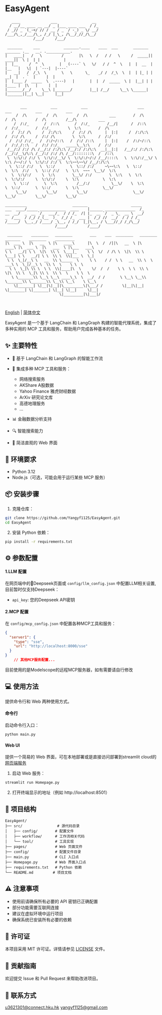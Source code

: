 # EasyAgent
   
```ascii
   ____              ___                __ 
  / __/__ ____ __ __/ _ |___ ____ ___  / /_
 / _// _ `(_-</ // / __ / _ `/ -_) _ \/ __/
/___/\_,_/___/\_, /_/ |_\_, /\__/_//_/\__/ 
             /___/     /___/               
```

```ascii
 _______     ___           _______.____    ____  ___       _______  _______ .__   __. .___________.
|   ____|   /   \         /       |\   \  /   / /   \     /  _____||   ____||  \ |  | |           |
|  |__     /  ^  \       |   (----` \   \/   / /  ^  \   |  |  __  |  |__   |   \|  | `---|  |----`
|   __|   /  /_\  \       \   \      \_    _/ /  /_\  \  |  | |_ | |   __|  |  . `  |     |  |     
|  |____ /  _____  \  .----)   |       |  |  /  _____  \ |  |__| | |  |____ |  |\   |     |  |     
|_______/__/     \__\ |_______/        |__| /__/     \__\ \______| |_______||__| \__|     |__|     
           
```

```ascii
       ___           ___           ___                       ___           ___           ___           ___                 
     /  /\         /  /\         /  /\          ___        /  /\         /  /\         /  /\         /__/\          ___   
    /  /:/_       /  /::\       /  /:/_        /__/|      /  /::\       /  /:/_       /  /:/_        \  \:\        /  /\  
   /  /:/ /\     /  /:/\:\     /  /:/ /\      |  |:|     /  /:/\:\     /  /:/ /\     /  /:/ /\        \  \:\      /  /:/  
  /  /:/ /:/_   /  /:/~/::\   /  /:/ /::\     |  |:|    /  /:/~/::\   /  /:/_/::\   /  /:/ /:/_   _____\__\:\    /  /:/   
 /__/:/ /:/ /\ /__/:/ /:/\:\ /__/:/ /:/\:\  __|__|:|   /__/:/ /:/\:\ /__/:/__\/\:\ /__/:/ /:/ /\ /__/::::::::\  /  /::\   
 \  \:\/:/ /:/ \  \:\/:/__\/ \  \:\/:/~/:/ /__/::::\   \  \:\/:/__\/ \  \:\ /~~/:/ \  \:\/:/ /:/ \  \:\~~\~~\/ /__/:/\:\  
  \  \::/ /:/   \  \::/       \  \::/ /:/     ~\~~\:\   \  \::/       \  \:\  /:/   \  \::/ /:/   \  \:\  ~~~  \__\/  \:\ 
   \  \:\/:/     \  \:\        \__\/ /:/        \  \:\   \  \:\        \  \:\/:/     \  \:\/:/     \  \:\           \  \:\
    \  \::/       \  \:\         /__/:/          \__\/    \  \:\        \  \::/       \  \::/       \  \:\           \__\/
     \__\/         \__\/         \__\/                     \__\/         \__\/         \__\/         \__\/                               
```

```ascii
__________                     _______                    _____ 
___  ____/_____ ____________  ____    |______ ______________  /_
__  __/  _  __ `/_  ___/_  / / /_  /| |_  __ `/  _ \_  __ \  __/
_  /___  / /_/ /_(__  )_  /_/ /_  ___ |  /_/ //  __/  / / / /_  
/_____/  \__,_/ /____/ _\__, / /_/  |_|\__, / \___//_/ /_/\__/  
                       /____/         /____/                    
```

```ascii
 _______    ________   ________        ___    ___  ________   ________   _______    ________    _________   
|\  ___ \  |\   __  \ |\   ____\      |\  \  /  /||\   __  \ |\   ____\ |\  ___ \  |\   ___  \ |\___   ___\ 
\ \   __/| \ \  \|\  \\ \  \___|_     \ \  \/  / /\ \  \|\  \\ \  \___| \ \   __/| \ \  \\ \  \\|___ \  \_| 
 \ \  \_|/__\ \   __  \\ \_____  \     \ \    / /  \ \   __  \\ \  \  ___\ \  \_|/__\ \  \\ \  \    \ \  \  
  \ \  \_|\ \\ \  \ \  \\|____|\  \     \/  /  /    \ \  \ \  \\ \  \|\  \\ \  \_|\ \\ \  \\ \  \    \ \  \ 
   \ \_______\\ \__\ \__\ ____\_\  \  __/  / /       \ \__\ \__\\ \_______\\ \_______\\ \__\\ \__\    \ \__\
    \|_______| \|__|\|__||\_________\|\___/ /         \|__|\|__| \|_______| \|_______| \|__| \|__|     \|__|
                         \|_________|\|___|/                                                                
                                                                                                            
                                                                                                            
```
[English](README.md) | [简体中文](README_ZH.md)

EasyAgent 是一个基于 LangChain 和 LangGraph 构建的智能代理系统，集成了多种实用的 MCP 工具和服务，帮助用户完成各种基本的任务。

## ✨ 主要特性

- 🤖 基于 LangChain 和 LangGraph 的智能工作流
- 🔧 集成多种 MCP 工具和服务：
  - 网络搜索服务
  - AKShare A股数据
  - Yahoo Finance 雅虎财经数据
  - ArXiv 研究论文库
  - 高德地理服务
  - ...

- 📊 金融数据分析支持
- 🔍 智能搜索能力
- 🎨 简洁直观的 Web 界面

## 🚀 环境要求

- Python 3.12
- Node.js（可选，可能会用于运行某些 MCP 服务）

## 📦 安装步骤

1. 克隆仓库：
```bash
git clone https://github.com/Yangyf1125/EasyAgent.git
cd EasyAgent
```

2. 安装 Python 依赖：
```bash
pip install -r requirements.txt
```
## ⚙️ 参数配置

#### 1.LLM 配置
在网页端中的🐋Deepseek页面或 `config/llm_config.json` 中配置LLM相关设置,目前暂时仅支持Deepseek：
  - `api_key`: 您的Deepseek API密钥

#### 2.MCP 配置
在 `config/mcp_config.json` 中配置各种MCP工具和服务：
```json
{
  "server1": {
    "type": "sse",
    "url": "http://localhost:8000/sse"
  }
}
    // 其他MCP服务配置...
```
目前使用的是Modelscope的远程MCP服务器，如有需要请自行修改

## 💻 使用方法
提供命令行和 Web 两种使用方式。
#### 命令行

启动命令行入口：
```bash
python main.py
```



#### Web UI
提供一个简易的 Web 界面，可在本地部署或是直接访问部署到streamlit cloud的[网页端服务](https://easyagentyyf.streamlit.app)

1. 启动 Web 服务：
```bash
streamlit run Homepage.py
```

2. 打开终端显示的地址（例如 http://localhost:8501）


## 📁 项目结构

```
EasyAgent/
├── src/                # 源代码目录
│   ├── config/        # 配置文件
│   ├── workflow/      # 工作流相关代码
│   └── tool/          # 工具实现
├── pages/             # Web 页面文件
├── config/            # 配置文件目录
├── main.py            # CLI 入口点
├── Homepage.py        # Web 界面入口点
├── requirements.txt   # Python 依赖
└── README.md         # 项目文档
```

## ⚠️ 注意事项

- 使用前请确保所有必要的 API 密钥已正确配置
- 部分功能需要互联网连接
- 建议在虚拟环境中运行项目
- 确保系统已安装所有必要的依赖

## 📄 许可证

本项目采用 MIT 许可证。详情请参见 [LICENSE](LICENSE) 文件。

## 🤝 贡献指南

欢迎提交 Issue 和 Pull Request 来帮助改进项目。

## 📧 联系方式

u3621301@connect.hku.hk
yangyf1125@gmail.com


